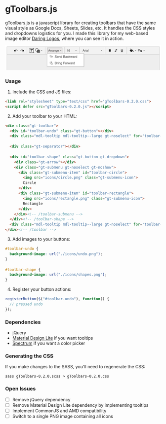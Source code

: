 # gToolbars.js

gToolbars.js is a javascript library for creating toolbars that have the same visual style as Google Docs, Sheets, Slides, etc. It handles the CSS styles and dropdowns logistics for you. I made this library for my web-based image editor [Daring Logos](http://daringlogos.com/logo-editor.html), where you can see it in action.

![Screenshot](screenshot.png)

### Usage

1. Include the CSS and JS files:

  ```html
  <link rel="stylesheet" type="text/css" href="gToolbars-0.2.0.css">
  <script defer src="gToolbars-0.2.0.js"></script>
  ```

2. Add your toolbar to your HTML:

  ```html
  <div class="gt-toolbar">
    <div id="toolbar-undo" class="gt-button"></div>
    <div class="mdl-tooltip mdl-tooltip--large gt-noselect" for="toolbar-undo">Undo</div>
    
    <div class="gt-separator"></div>
    
    <div id="toolbar-shape" class="gt-button gt-dropdown">
      <div class="gt-arrow"></div>
      <div class="gt-submenu gt-noselect gt-noshow">
        <div class="gt-submenu-item" id="toolbar-circle">
          <img src="icons/circle.png" class="gt-submenu-icon">
          Circle
        </div>
        <div class="gt-submenu-item" id="toolbar-rectangle">
          <img src="icons/rectangle.png" class="gt-submenu-icon">
          Rectangle
        </div>
      </div><!-- /toolbar-submenu -->
    </div><!-- /toolbar-shape -->
    <div class="mdl-tooltip mdl-tooltip--large gt-noselect" for="toolbar-shape">Insert Shape</div>
  </div><!-- /toolbar -->
  ```

3. Add images to your buttons:

  ```css
  #toolbar-undo {
    background-image: url("./icons/undo.png");
  }
  
  #toolbar-shape {
    background-image: url("./icons/shapes.png");
  }
  ```

4. Register your button actions:

  ```javascript
  registerButton($("#toolbar-undo"), function() {
    // pressed undo
  });
  ```

### Dependencies

- jQuery
- [Material Design Lite](https://www.getmdl.io/) if you want tooltips
- [Spectrum](https://bgrins.github.io/spectrum/) if you want a color picker

### Generating the CSS

If you make changes to the SASS, you'll need to regenerate the CSS:

```
sass gToolbars-0.2.0.scss > gToolbars-0.2.0.css
```

### Open Issues

- [ ] Remove jQuery dependency
- [ ] Remove Material Design Lite dependency by implementing tooltips
- [ ] Implement CommonJS and AMD compatibility
- [ ] Switch to a single PNG image containing all icons
